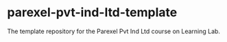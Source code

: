 # parexel-pvt-ind-ltd-template
The template repository for the Parexel Pvt Ind Ltd course on Learning Lab.
